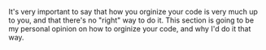 It's very important to say that how you orginize your code is very much up to you, and that there's no "right" way to do it.
This section is going to be my personal opinion on how to orginize your code, and why I'd do it that way.